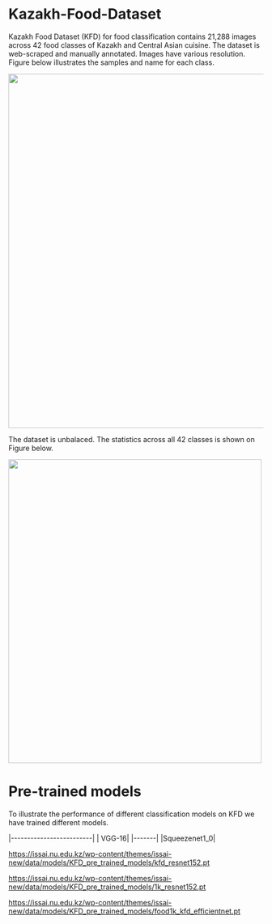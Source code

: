 # Kazakh-Food-Dataset
Kazakh Food Dataset (KFD) for food classification contains 21,288 images across 42 food classes of Kazakh and Central Asian cuisine. The dataset is web-scraped and manually annotated. Images have various resolution.
Figure below illustrates the samples and name for each class.

<img src="https://github.com/IS2AI/Kazakh-Food-Dataset/blob/main/figures/samples.png" width="750" height="700">

The dataset is unbalaced. The statistics across all 42 classes is shown on Figure below.

<img src="https://github.com/IS2AI/Kazakh-Food-Dataset/blob/main/figures/stats_plot.png" width="500" height="600">

# Pre-trained models

To illustrate the performance of different classification models on KFD we have trained different models. 

|-------------------------|
| VGG-16|
|-------|
|Squeezenet1_0|

https://issai.nu.edu.kz/wp-content/themes/issai-new/data/models/KFD_pre_trained_models/kfd_resnet152.pt

https://issai.nu.edu.kz/wp-content/themes/issai-new/data/models/KFD_pre_trained_models/1k_resnet152.pt

https://issai.nu.edu.kz/wp-content/themes/issai-new/data/models/KFD_pre_trained_models/food1k_kfd_efficientnet.pt

